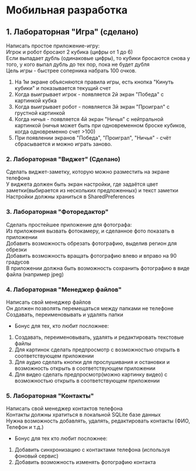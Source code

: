 # Мобильная разработка 

 ## 1. Лабораторная "Игра" (сделано)							
Написать простое приложение-игру:									
Игрок и робот бросают 2 кубика (цифры от 1 до 6)									
Если выпадает дубль (одинаковые цифры), то кубики бросаются снова у того, у кого выпал дубль до тех пор, пока не будет дубля									
Цель игры - быстрее соперника набрать 100 очков.									
1) На 1м экране объясняются правила игры, есть кнопка "Кинуть кубики" и показывается текущий счет									
2) Когда выигрывает игрок - появляется 2й экран "Победа" с картинкой кубка									
3) Когда выигрывает робот - появляется 3й экран "Проиграл" с грустной картинкой									
4) Когда ничья - появляется 4й экран "Ничья" с нейтральной картинкой (ничья может быть при одновременном броске кубиков, когда одновременно счет >100)									
5) При появлении экранов "Победа", "Проиграл", "Ничья" - счёт сбрасывается и можно играть заново.						


### 2. Лабораторная "Виджет" (Сделано)						
Сделать виджет-заметку, которую можно разместить на экране телефона							
У виджета должен быть экран настройки, где задаётся цвет заметки(выбирается из нескольких предложенных) и текст заметки							
Настройки должны храниться в SharedPreferences							

### 3. Лабораторная "Фоторедактор" 			
Сделать простейшее приложение для фотографа:					
Из приложения вызвать фотокамеру, и сделанное фото показать в приложении					
Добавить возможность обрезать фотографию, выделив регион для обрезки					
Добавить возможность вращать фотографию влево и вправо на 90 градусов					
В приложении должна быть возможность сохранить фотографию в виде файла (например jpeg)					


### 4. Лабораторная "Менеджер файлов"						
Написать свой менеджер файлов						
Он должен позволять перемещаться между папками не телефоне						
Создавать, переименовывать и удалять папки						
* Бонус для тех, кто любит посложнее:						
1) Создавать, переименовывать, удалять и редактировать текстовые файлы						
2) Для картинок сделать предпросмотр с возможностью открыть в соответствующем приложении						
3) Для аудио сделать кнопки для прослушивания и остановки и возможность открыть в соответствующем приложении						
4) Для видео сделать предпросмотр(можно картинку видео) с возможностью открыть в соответствующем приложении		

### 5. Лабораторная "Контакты"					
Написать свой менеджер контактов телефона					
Контакты должны хратиться в локальной SQLite базе данных					
Нужна возможность добавлять, удалять, редактировать контакты (ФИО, Телефон и т.д.)					
* Бонус для тех кто любит посложнее:					
1) Добавить синхронизацию с контактами телефона (используя фоновый сервис)					
2) Добавить возможность изменять фотографию контакта					
